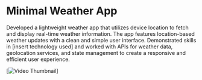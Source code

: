 # Minimal Weather App

Developed a lightweight weather app that utilizes device location to fetch and display real-time weather information. The app features location-based weather updates with a clean and simple user interface. Demonstrated skills in [insert technology used] and worked with APIs for weather data, geolocation services, and state management to create a responsive and efficient user experience.

[![Video Thumbnail](https://drive.google.com/file/d/10mZkKrlgORP4Jh1YEc7uBm-hbvVvMGxm/view?usp=sharing)]
